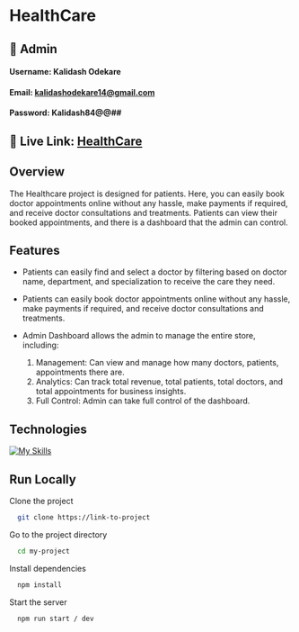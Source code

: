 
# HealthCare




## 👤  Admin
#### Username: Kalidash Odekare
#### Email: kalidashodekare14@gmail.com
#### Password: Kalidash84@@##


## 🔗 Live Link: [HealthCare](https://health-care14.vercel.app)

## Overview
The Healthcare project is designed for patients. Here, you can easily book doctor appointments online without any hassle, make payments if required, and receive doctor consultations and treatments. Patients can view their booked appointments, and there is a dashboard that the admin can control.



## Features

- Patients can easily find and select a doctor by filtering based on doctor name, department, and specialization to receive the care they need.

- Patients can easily book doctor appointments online without any hassle, make payments if required, and receive doctor consultations and treatments.

- Admin Dashboard allows the admin to manage the entire store, including:
  1. Management: Can view and manage how many doctors, patients, appointments there are.
  2. Analytics: Can track total revenue, total patients, total doctors, and total appointments for business insights.
  3. Full Control: Admin can take full control of the dashboard.


## Technologies
[![My Skills](https://skillicons.dev/icons?i=nextjs,tailwind,mongodb)](https://skillicons.dev)


## Run Locally

Clone the project

```bash
  git clone https://link-to-project
```

Go to the project directory

```bash
  cd my-project
```

Install dependencies

```bash
  npm install
```

Start the server

```bash
  npm run start / dev
```
